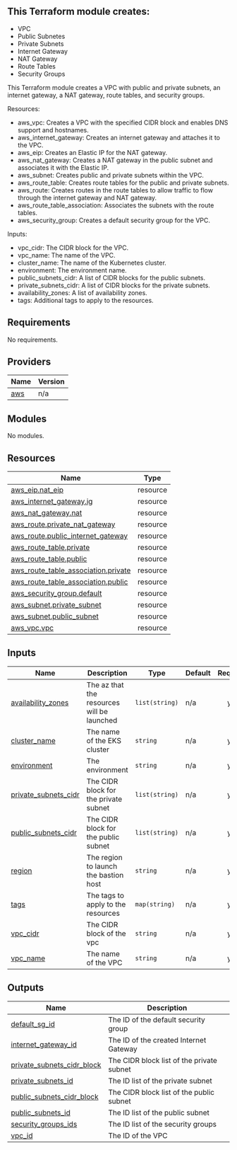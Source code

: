 ## This Terraform module creates:
- VPC 
- Public Subnetes
- Private Subnets
- Internet Gateway
- NAT Gateway
- Route Tables
- Security Groups

This Terraform module creates a VPC with public and private subnets, an internet gateway,
a NAT gateway, route tables, and security groups.

Resources:
- aws\_vpc: Creates a VPC with the specified CIDR block and enables DNS support and hostnames.
- aws\_internet\_gateway: Creates an internet gateway and attaches it to the VPC.
- aws\_eip: Creates an Elastic IP for the NAT gateway.
- aws\_nat\_gateway: Creates a NAT gateway in the public subnet and associates it with the Elastic IP.
- aws\_subnet: Creates public and private subnets within the VPC.
- aws\_route\_table: Creates route tables for the public and private subnets.
- aws\_route: Creates routes in the route tables to allow traffic to flow through the internet gateway and NAT gateway.
- aws\_route\_table\_association: Associates the subnets with the route tables.
- aws\_security\_group: Creates a default security group for the VPC.

Inputs:
- vpc\_cidr: The CIDR block for the VPC.
- vpc\_name: The name of the VPC.
- cluster\_name: The name of the Kubernetes cluster.
- environment: The environment name.
- public\_subnets\_cidr: A list of CIDR blocks for the public subnets.
- private\_subnets\_cidr: A list of CIDR blocks for the private subnets.
- availability\_zones: A list of availability zones.
- tags: Additional tags to apply to the resources.

## Requirements

No requirements.

## Providers

| Name | Version |
|------|---------|
| <a name="provider_aws"></a> [aws](#provider\_aws) | n/a |

## Modules

No modules.

## Resources

| Name | Type |
|------|------|
| [aws_eip.nat_eip](https://registry.terraform.io/providers/hashicorp/aws/latest/docs/resources/eip) | resource |
| [aws_internet_gateway.ig](https://registry.terraform.io/providers/hashicorp/aws/latest/docs/resources/internet_gateway) | resource |
| [aws_nat_gateway.nat](https://registry.terraform.io/providers/hashicorp/aws/latest/docs/resources/nat_gateway) | resource |
| [aws_route.private_nat_gateway](https://registry.terraform.io/providers/hashicorp/aws/latest/docs/resources/route) | resource |
| [aws_route.public_internet_gateway](https://registry.terraform.io/providers/hashicorp/aws/latest/docs/resources/route) | resource |
| [aws_route_table.private](https://registry.terraform.io/providers/hashicorp/aws/latest/docs/resources/route_table) | resource |
| [aws_route_table.public](https://registry.terraform.io/providers/hashicorp/aws/latest/docs/resources/route_table) | resource |
| [aws_route_table_association.private](https://registry.terraform.io/providers/hashicorp/aws/latest/docs/resources/route_table_association) | resource |
| [aws_route_table_association.public](https://registry.terraform.io/providers/hashicorp/aws/latest/docs/resources/route_table_association) | resource |
| [aws_security_group.default](https://registry.terraform.io/providers/hashicorp/aws/latest/docs/resources/security_group) | resource |
| [aws_subnet.private_subnet](https://registry.terraform.io/providers/hashicorp/aws/latest/docs/resources/subnet) | resource |
| [aws_subnet.public_subnet](https://registry.terraform.io/providers/hashicorp/aws/latest/docs/resources/subnet) | resource |
| [aws_vpc.vpc](https://registry.terraform.io/providers/hashicorp/aws/latest/docs/resources/vpc) | resource |

## Inputs

| Name | Description | Type | Default | Required |
|------|-------------|------|---------|:--------:|
| <a name="input_availability_zones"></a> [availability\_zones](#input\_availability\_zones) | The az that the resources will be launched | `list(string)` | n/a | yes |
| <a name="input_cluster_name"></a> [cluster\_name](#input\_cluster\_name) | The name of the EKS cluster | `string` | n/a | yes |
| <a name="input_environment"></a> [environment](#input\_environment) | The environment | `string` | n/a | yes |
| <a name="input_private_subnets_cidr"></a> [private\_subnets\_cidr](#input\_private\_subnets\_cidr) | The CIDR block for the private subnet | `list(string)` | n/a | yes |
| <a name="input_public_subnets_cidr"></a> [public\_subnets\_cidr](#input\_public\_subnets\_cidr) | The CIDR block for the public subnet | `list(string)` | n/a | yes |
| <a name="input_region"></a> [region](#input\_region) | The region to launch the bastion host | `string` | n/a | yes |
| <a name="input_tags"></a> [tags](#input\_tags) | The tags to apply to the resources | `map(string)` | n/a | yes |
| <a name="input_vpc_cidr"></a> [vpc\_cidr](#input\_vpc\_cidr) | The CIDR block of the vpc | `string` | n/a | yes |
| <a name="input_vpc_name"></a> [vpc\_name](#input\_vpc\_name) | The name of the VPC | `string` | n/a | yes |

## Outputs

| Name | Description |
|------|-------------|
| <a name="output_default_sg_id"></a> [default\_sg\_id](#output\_default\_sg\_id) | The ID of the default security group |
| <a name="output_internet_gateway_id"></a> [internet\_gateway\_id](#output\_internet\_gateway\_id) | The ID of the created Internet Gateway |
| <a name="output_private_subnets_cidr_block"></a> [private\_subnets\_cidr\_block](#output\_private\_subnets\_cidr\_block) | The CIDR block list of the private subnet |
| <a name="output_private_subnets_id"></a> [private\_subnets\_id](#output\_private\_subnets\_id) | The ID list of the private subnet |
| <a name="output_public_subnets_cidr_block"></a> [public\_subnets\_cidr\_block](#output\_public\_subnets\_cidr\_block) | The CIDR block list of the public subnet |
| <a name="output_public_subnets_id"></a> [public\_subnets\_id](#output\_public\_subnets\_id) | The ID list of the public subnet |
| <a name="output_security_groups_ids"></a> [security\_groups\_ids](#output\_security\_groups\_ids) | The ID list of the security groups |
| <a name="output_vpc_id"></a> [vpc\_id](#output\_vpc\_id) | The ID of the VPC |
<!-- END_TF_DOCS -->